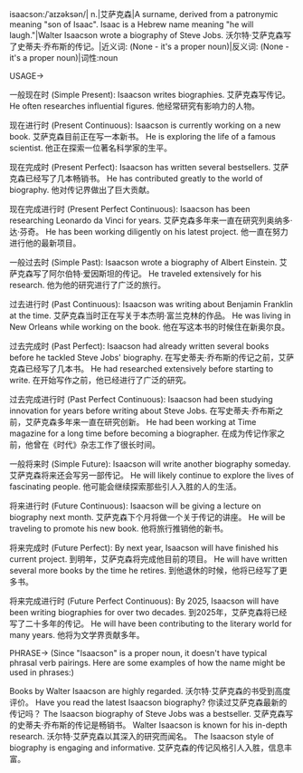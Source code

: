 isaacson:/ˈaɪzəksən/| n.|艾萨克森|A surname, derived from a patronymic meaning "son of Isaac". Isaac is a Hebrew name meaning "he will laugh."|Walter Isaacson wrote a biography of Steve Jobs. 沃尔特·艾萨克森写了史蒂夫·乔布斯的传记。|近义词: (None - it's a proper noun)|反义词: (None - it's a proper noun)|词性:noun


USAGE->

一般现在时 (Simple Present):
Isaacson writes biographies. 艾萨克森写传记。
He often researches influential figures. 他经常研究有影响力的人物。

现在进行时 (Present Continuous):
Isaacson is currently working on a new book. 艾萨克森目前正在写一本新书。
He is exploring the life of a famous scientist. 他正在探索一位著名科学家的生平。

现在完成时 (Present Perfect):
Isaacson has written several bestsellers. 艾萨克森已经写了几本畅销书。
He has contributed greatly to the world of biography. 他对传记界做出了巨大贡献。

现在完成进行时 (Present Perfect Continuous):
Isaacson has been researching Leonardo da Vinci for years. 艾萨克森多年来一直在研究列奥纳多·达·芬奇。
He has been working diligently on his latest project.  他一直在努力进行他的最新项目。

一般过去时 (Simple Past):
Isaacson wrote a biography of Albert Einstein. 艾萨克森写了阿尔伯特·爱因斯坦的传记。
He traveled extensively for his research. 他为他的研究进行了广泛的旅行。

过去进行时 (Past Continuous):
Isaacson was writing about Benjamin Franklin at the time. 艾萨克森当时正在写关于本杰明·富兰克林的作品。
He was living in New Orleans while working on the book. 他在写这本书的时候住在新奥尔良。

过去完成时 (Past Perfect):
Isaacson had already written several books before he tackled Steve Jobs' biography. 在写史蒂夫·乔布斯的传记之前，艾萨克森已经写了几本书。
He had researched extensively before starting to write. 在开始写作之前，他已经进行了广泛的研究。

过去完成进行时 (Past Perfect Continuous):
Isaacson had been studying innovation for years before writing about Steve Jobs. 在写史蒂夫·乔布斯之前，艾萨克森多年来一直在研究创新。
He had been working at Time magazine for a long time before becoming a biographer. 在成为传记作家之前，他曾在《时代》杂志工作了很长时间。

一般将来时 (Simple Future):
Isaacson will write another biography someday. 艾萨克森将来还会写另一部传记。
He will likely continue to explore the lives of fascinating people. 他可能会继续探索那些引人入胜的人的生活。

将来进行时 (Future Continuous):
Isaacson will be giving a lecture on biography next month. 艾萨克森下个月将做一个关于传记的讲座。
He will be traveling to promote his new book. 他将旅行推销他的新书。

将来完成时 (Future Perfect):
By next year, Isaacson will have finished his current project. 到明年，艾萨克森将完成他目前的项目。
He will have written several more books by the time he retires. 到他退休的时候，他将已经写了更多书。

将来完成进行时 (Future Perfect Continuous):
By 2025, Isaacson will have been writing biographies for over two decades. 到2025年，艾萨克森将已经写了二十多年的传记。
He will have been contributing to the literary world for many years. 他将为文学界贡献多年。



PHRASE->
(Since "Isaacson" is a proper noun, it doesn't have typical phrasal verb pairings.  Here are some examples of how the name might be used in phrases:)

Books by Walter Isaacson are highly regarded. 沃尔特·艾萨克森的书受到高度评价。
Have you read the latest Isaacson biography? 你读过艾萨克森最新的传记吗？
The Isaacson biography of Steve Jobs was a bestseller. 艾萨克森写的史蒂夫·乔布斯的传记是畅销书。
Walter Isaacson is known for his in-depth research. 沃尔特·艾萨克森以其深入的研究而闻名。
The Isaacson style of biography is engaging and informative. 艾萨克森的传记风格引人入胜，信息丰富。

